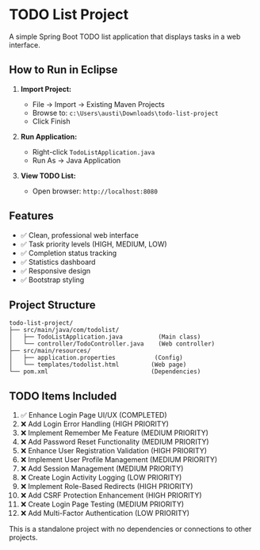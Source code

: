 # TODO List Project

A simple Spring Boot TODO list application that displays tasks in a web interface.

## How to Run in Eclipse

1. **Import Project:**
   - File → Import → Existing Maven Projects
   - Browse to: `c:\Users\austi\Downloads\todo-list-project`
   - Click Finish

2. **Run Application:**
   - Right-click `TodoListApplication.java`
   - Run As → Java Application

3. **View TODO List:**
   - Open browser: `http://localhost:8080`

## Features

- ✅ Clean, professional web interface
- ✅ Task priority levels (HIGH, MEDIUM, LOW)
- ✅ Completion status tracking
- ✅ Statistics dashboard
- ✅ Responsive design
- ✅ Bootstrap styling

## Project Structure

```
todo-list-project/
├── src/main/java/com/todolist/
│   ├── TodoListApplication.java          (Main class)
│   └── controller/TodoController.java    (Web controller)
├── src/main/resources/
│   ├── application.properties           (Config)
│   └── templates/todolist.html         (Web page)
└── pom.xml                             (Dependencies)
```

## TODO Items Included

1. ✅ Enhance Login Page UI/UX (COMPLETED)
2. ❌ Add Login Error Handling (HIGH PRIORITY)
3. ❌ Implement Remember Me Feature (MEDIUM PRIORITY)
4. ❌ Add Password Reset Functionality (MEDIUM PRIORITY)
5. ❌ Enhance User Registration Validation (HIGH PRIORITY)
6. ❌ Implement User Profile Management (MEDIUM PRIORITY)
7. ❌ Add Session Management (MEDIUM PRIORITY)
8. ❌ Create Login Activity Logging (LOW PRIORITY)
9. ❌ Implement Role-Based Redirects (HIGH PRIORITY)
10. ❌ Add CSRF Protection Enhancement (HIGH PRIORITY)
11. ❌ Create Login Page Testing (MEDIUM PRIORITY)
12. ❌ Add Multi-Factor Authentication (LOW PRIORITY)

This is a standalone project with no dependencies or connections to other projects.